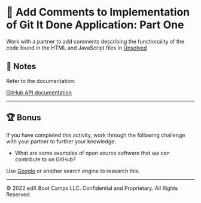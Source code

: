 # 📐 Add Comments to Implementation of Git It Done Application: Part One 

Work with a partner to add comments describing the functionality of the code found in the HTML and JavaScript files in [Unsolved](./Unsolved)

## 📝 Notes

Refer to the documentation: 

[GitHub API documentation](https://docs.github.com/en/rest/overview/resources-in-the-rest-api)

---

## 🏆 Bonus

If you have completed this activity, work through the following challenge with your partner to further your knowledge:

* What are some examples of open source software that we can contribute to on GitHub?

Use [Google](https://www.google.com) or another search engine to research this.

---

© 2022 edX Boot Camps LLC. Confidential and Proprietary. All Rights Reserved.
